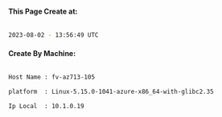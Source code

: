
   
#### This Page Create at:

```bash

2023-08-02 - 13:56:49 UTC

```

#### Create By Machine:

```bash

Host Name : fv-az713-105

platform  : Linux-5.15.0-1041-azure-x86_64-with-glibc2.35

Ip Local  : 10.1.0.19

```

